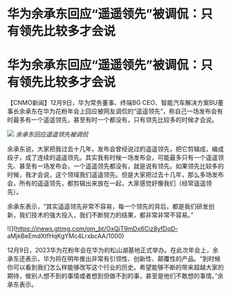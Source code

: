 # 华为余承东回应“遥遥领先”被调侃：只有领先比较多才会说

# 华为余承东回应“遥遥领先”被调侃：只有领先比较多才会说

【CNMO新闻】12月9日，华为常务董事、终端BG
CEO、智能汽车解决方案BU董事长余承东在华为花粉年会上回应被网友调侃的“遥遥领先”，称自己一场发布会有时最多有一个遥遥领先，甚至有时一个都没有，只有领先比较多的时候才会说。

![](https://inews.gtimg.com/om_bt/O-kXuWzErUNghEUCZIsthItMTwfyB74OlJx37R6tR13GEAA/1000)
_余承东回应遥遥领先被调侃_

余承东说，大家把我过去十几年，发布会曾经说过的遥遥领先，把它剪辑成，编成段子，成了连续的遥遥领先。其实我有时候一场发布会，可能最多只有一个遥遥领先、甚至有一场发布会，一个遥遥领先都没有，就是说有领先。如果领先比较多的时候，我才会说，这个领域我们遥遥领先。但是大家把过去十几年，那么多场发布会，所有的遥遥领先，都剪辑出来放在一起，大家感觉好像我们（经常遥遥领先）。

余承东表示，“其实遥遥领先非常不容易，每一个领先的背后，都是我们研发创新，我们技术的强大投入，我们不断努力的结果，都非常非常不容易。”

![](https://inews.gtimg.com/om_bt/OxQiT9mDx6Ciz8yfDqD-
aMjkBeEmdXtfHqKgYMc4LrxbcAA/1000)

12月9日，2023华为花粉年会在华为的松山湖基地正式举办。在此次年会上，余承东还表示，华为将在明年推出非常有引领性、创新性、颠覆性的产品。“到时候你可以看到我们怎么样能够改写这个行业的历史。希望能够不断的带来超越大家的期待，做别人想不到的事情或者想到但做不到的事，甚至是他们不敢想的事情。”余承东表示。

